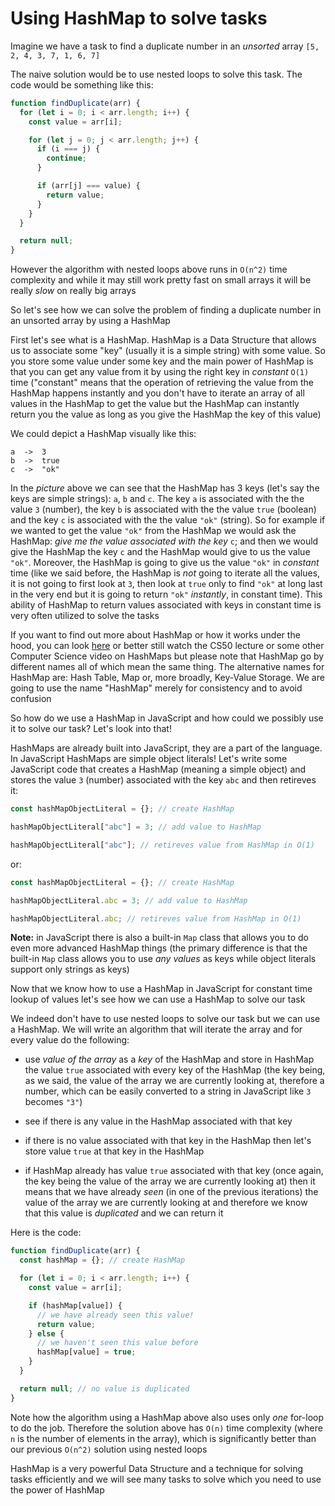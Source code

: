 # Using HashMap to solve tasks

Imagine we have a task to find a duplicate number in an _unsorted_ array `[5, 2, 4, 3, 7, 1, 6, 7]`

The naive solution would be to use nested loops to solve this task. The code would be something like this:

```js
function findDuplicate(arr) {
  for (let i = 0; i < arr.length; i++) {
    const value = arr[i];

    for (let j = 0; j < arr.length; j++) {
      if (i === j) {
        continue;
      }

      if (arr[j] === value) {
        return value;
      }
    }
  }

  return null;
}
```

However the algorithm with nested loops above runs in `O(n^2)` time complexity and while it may still work pretty fast on small arrays it will be really _slow_ on really big arrays

So let's see how we can solve the problem of finding a duplicate number in an unsorted array by using a HashMap

First let's see what is a HashMap. HashMap is a Data Structure that allows us to associate some "key" (usually it is a simple string) with some value. So you store some value under some key and the main power of HashMap is that you can get any value from it by using the right key in _constant_ `O(1)` time ("constant" means that the operation of retrieving the value from the HashMap happens instantly and you don't have to iterate an array of all values in the HashMap to get the value but the HashMap can instantly return you the value as long as you give the HashMap the key of this value)

We could depict a HashMap visually like this:

```
a  ->  3
b  ->  true
c  ->  "ok"
```

In the _picture_ above we can see that the HashMap has 3 keys (let's say the keys are simple strings): `a`, `b` and `c`. The key `a` is associated with the the value `3` (number), the key `b` is associated with the the value `true` (boolean) and the key `c` is associated with the the value `"ok"` (string). So for example if we wanted to get the value `"ok"` from the HashMap we would ask the HashMap: _give me the value associated with the key_ `c`; and then we would give the HashMap the key `c` and the HashMap would give to us the value `"ok"`. Moreover, the HashMap is going to give us the value `"ok"` in _constant_ time (like we said before, the HashMap is _not_ going to iterate all the values, it is not going to first look at `3`, then look at `true` only to find `"ok"` at long last in the very end but it is going to return `"ok"` _instantly_, in constant time). This ability of HashMap to return values associated with keys in constant time is very often utilized to solve the tasks

If you want to find out more about HashMap or how it works under the hood, you can look [here](../../snippets/Data%20Structures/hash-tables.js) or better still watch the CS50 lecture or some other Computer Science video on HashMaps but please note that HashMap go by different names all of which mean the same thing. The alternative names for HashMap are: Hash Table, Map or, more broadly, Key-Value Storage. We are going to use the name "HashMap" merely for consistency and to avoid confusion

So how do we use a HashMap in JavaScript and how could we possibly use it to solve our task? Let's look into that!

HashMaps are already built into JavaScript, they are a part of the language. In JavaScript HashMaps are simple object literals! Let's write some JavaScript code that creates a HashMap (meaning a simple object) and stores the value `3` (number) associated with the key `abc` and then retireves it:

```js
const hashMapObjectLiteral = {}; // create HashMap

hashMapObjectLiteral["abc"] = 3; // add value to HashMap

hashMapObjectLiteral["abc"]; // retireves value from HashMap in O(1)
```

or:

```js
const hashMapObjectLiteral = {}; // create HashMap

hashMapObjectLiteral.abc = 3; // add value to HashMap

hashMapObjectLiteral.abc; // retireves value from HashMap in O(1)
```

__Note:__ in JavaScript there is also a built-in `Map` class that allows you to do even more advanced HashMap things (the primary difference is that the built-in `Map` class allows you to use _any values_ as keys while object literals support only strings as keys)

Now that we know how to use a HashMap in JavaScript for constant time lookup of values let's see how we can use a HashMap to solve our task

We indeed don't have to use nested loops to solve our task but we can use a HashMap. We will write an algorithm that will iterate the array and for every value do the following:

- use _value of the array_ as a _key_ of the HashMap and store in HashMap the value `true` associated with every key of the HashMap (the key being, as we said, the value of the array we are currently looking at, therefore a number, which can be easily converted to a string in JavaScript like `3` becomes `"3"`)

- see if there is any value in the HashMap associated with that key

- if there is no value associated with that key in the HashMap then let's store value `true` at that key in the HashMap

- if HashMap already has value `true` associated with that key (once again, the key being the value of the array we are currently looking at) then it means that we have already _seen_ (in one of the previous iterations) the value of the array we are currently looking at and therefore we know that this value is _duplicated_ and we can return it

Here is the code:

```js
function findDuplicate(arr) {
  const hashMap = {}; // create HashMap

  for (let i = 0; i < arr.length; i++) {
    const value = arr[i];

    if (hashMap[value]) {
      // we have already seen this value!
      return value;
    } else {
      // we haven't seen this value before
      hashMap[value] = true;
    }
  }

  return null; // no value is duplicated
}
```

Note how the algorithm using a HashMap above also uses only _one_ for-loop to do the job. Therefore the solution above has `O(n)` time complexity (where `n` is the number of elements in the array), which is significantly better than our previous `O(n^2)` solution using nested loops

HashMap is a very powerful Data Structure and a technique for solving tasks efficiently and we will see many tasks to solve which you need to use the power of HashMap
